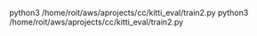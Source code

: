 
 python3 /home/roit/aws/aprojects/cc/kitti_eval/train2.py
 python3 /home/roit/aws/aprojects/cc/kitti_eval/train2.py